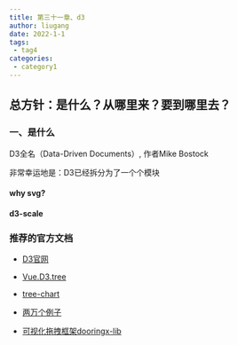 ```yaml
---
title: 第三十一章、d3
author: liugang
date: 2022-1-1
tags:
 - tag4
categories:
 - category1
---
```


<Boxx  changeTime="5000"/>  

## 总方针：是什么？从哪里来？要到哪里去？

### 一、是什么

D3全名（Data-Driven Documents）, 作者Mike Bostock

非常幸运地是：D3已经拆分为了一个个模块

#### why svg?





#### d3-scale




### 推荐的官方文档


- [D3官网](https://d3js.org/)

- [Vue.D3.tree](https://david-desmaisons.github.io/Vue.D3.tree/tree)

- [tree-chart](https://ssthouse.github.io/tree-chart/#/svgTree)

- [两万个例子](https://ssthouse.github.io/tree-chart/#/svgTree)

- [可视化拖拽框架dooringx-lib](https://github.com/H5-Dooring/dooringx)
